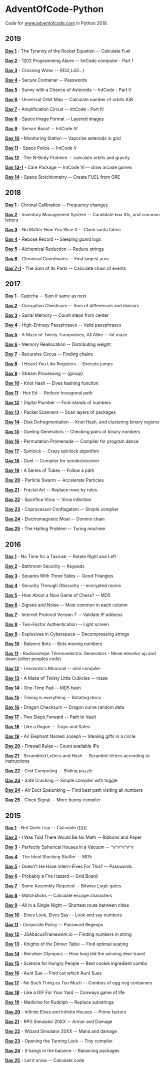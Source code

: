 # AdventOfCode-Python

Code for www.adventofcode.com in Python 2019.

## 2019

**[Day 1](2019/day1.py)** - The Tyranny of the Rocket Equation -- Calculate Fuel

**[Day 2](2019/day2.py)** - 1202 Programming Alarm -- IntCode computer - Part I

**[Day 3](2019/day3.py)** - Crossing Wires -- (R32,L43...)

**[Day 4](2019/day4.py)** - Secure Container -- Passwords

**[Day 5](2019/day5.py)** - Sunny with a Chance of Asteroids -- IntCode - Part II

**[Day 6](2019/day6.py)** - Universal Orbit Map -- Calculate number of orbits A)B

**[Day 7](2019/day7.py)** - Amplification Circuit -- IntCode - Part III

**[Day 8](2019/day8.py)** - Space Image Format -- Layered images

**[Day 9](2019/day9.py)** - Sensor Boost -- IntCode IV

**[Day 10](2019/day10.py)** - Monitoring Station -- Vaporize asteroids in grid

**[Day 11](2019/day11.py)** - Space Police -- IntCode V

**[Day 12](2019/day12.py)** - The N-Body Problem -- calculate orbits and gravity

**[Day 13-1](2019/day13.py)** - Care Package -- IntCode VI -- draw arcade games

**[Day 14](2019/day14.py)** - Space Stoichiometry -- Create FUEL from ORE

## 2018

**[Day 1](2018/day1.py)** - Chronal Calibration -- Frequency changes

**[Day 2](2018/day2.py)** - Inventory Management System -- Candidate box IDs, and common letters

**[Day 3](2018/day3.py)** - No Matter How You Slice It -- Claim santa fabric

**[Day 4](2018/day4.py)** - Repose Record -- Sleeping guard logs

**[Day 5](2018/day5.py)** - Alchemical Reduction -- Reduce strings

**[Day 6](2018/day6.py)** - Chronical Coordinates -- Find largest area

**[Day 7-1](2018/day7.py)** - The Sum of Its Parts -- Calculate chain of events

## 2017

**[Day 1](2017/day1.py)** - Captcha -- Sum if same as next

**[Day 2](2017/day2.py)** - Corruption Checksum -- Sum of differences and divisors

**[Day 3](2017/day3.py)** - Spiral Memory -- Count steps from center

**[Day 4](2017/day4.py)** - High-Entropy Passphrases -- Valid passphrases

**[Day 5](2017/day5.py)** - A Maze of Twisty Trampolines, All Alike -- Int maze

**[Day 6](2017/day6.py)** - Memory Reallocation -- Distributing weight

**[Day 7](2017/day7.py)** - Recursive Circus -- Finding chains

**[Day 8](2017/day8.py)** - I Heard You Like Registers -- Execute jumps

**[Day 9](2017/day9.py)** - Stream Processing -- <garbage> {group}

**[Day 10](2017/day10.py)** - Knot Hash -- Elves hashing function

**[Day 11](2017/day11.py)** - Hex Ed -- Reduce hexagonal path

**[Day 12](2017/day12.py)** - Digital Plumber -- Find islands of numbers

**[Day 13](2017/day13.py)** - Packet Scanners -- Scan layers of packages

**[Day 14](2017/day14.py)** - Disk Defragmentation -- Knot Hash, and clustering binary regions

**[Day 15](2017/day15.py)** - Dueling Generators -- Checking pairs of binary numbers

**[Day 16](2017/day16.py)** - Permutation Promenade -- Compiler for program dance

**[Day 17](2017/day17.py)** - Spinlock -- Crazy spinlock algorithm

**[Day 18](2017/day18.py)** - Duet -- Compiler for sender/receiver

**[Day 19](2017/day19.py)** - A Series of Tubes -- Follow a path

**[Day 20](2017/day20.py)** - Particle Swarm -- Accelerate Particles

**[Day 21](2017/day21.py)** - Fractal Art -- Replace rows by rules

**[Day 22](2017/day22.py)** - Sporifica Virus -- Virus infection

**[Day 23](2017/day23.py)** - Coprocessor Conflagation -- Simple compiler

**[Day 24](2017/day24.py)** - Electromagnetic Moat -- Domino chain

**[Day 25](2017/day25.py)** - The Halting Problem -- Turing machine

## 2016

**[Day 1](2016/day1.py)** - No Time for a Taxicab -- Rotate Right and Left

**[Day 2](2016/day2.py)** - Bathroom Security -- Keypads

**[Day 3](2016/day3.py)** - Squares With Three Sides -- Good Triangles

**[Day 4](2016/day4.py)** - Security Through Obscurity -- encrypted rooms

**[Day 5](2016/day5.py)** - How About a Nice Game of Chess? -- MD5

**[Day 6](2016/day6.py)** - Signals and Noise -- Most common in each column

**[Day 7](2016/day7.py)** - Internet Protocol Version 7 -- Validate IP address

**[Day 8](2016/day8.py)** - Two-Factor Authentication -- Light screen

**[Day 9](2016/day9.py)** - Explosives in Cyberspace -- Decompressing strings

**[Day 10](2016/day10.py)** - Balance Bots -- Bots moving numbers

**[Day 11](2016/day11.py)** - Radioisotope Thermoelectric Generators - Move elevator up and down (other peoples code)

**[Day 12](2016/day12.py)** - Leonardo's Monorail -- mini compiler

**[Day 13](2016/day13.py)** - A Maze of Twisty Little Cubicles -- maze

**[Day 14](2016/day14.py)** - One-Time Pad -- MD5 hash

**[Day 15](2016/day15.py)** - Timing is everything -- Rotating discs

**[Day 16](2016/day16.py)** - Dragon Checksum -- Dragon curve random data

**[Day 17](2016/day17.py)** - Two Steps Forward -- Path to Vault

**[Day 18](2016/day18.py)** - Like a Rogue -- Traps and Safes

**[Day 19](2016/day19.py)** - An Elephant Named Joseph -- Stealing gifts in a circle

**[Day 20](2016/day20.py)** - Firewall Rules -- Count available IPs

**[Day 21](2016/day21.py)** - Scrambled Letters and Hash -- Scramble letters according to instructions

**[Day 22](2016/day22.py)** - Grid Computing -- Sliding puzzle

**[Day 23](2016/day23.py)** - Safe Cracking -- Simple compiler with toggle

**[Day 24](2016/day24.py)** - Air Duct Spelunking -- Find best path visiting all numbers

**[Day 25](2016/day25.py)** - Clock Signal -- More bunny compiler

## 2015

**[Day 1](2015/day1.py)** - Not Quite Lisp -- Calculate ())))(

**[Day 2](2015/day2.py)** - I Was Told There Would Be No Math -- Ribbons and Paper

**[Day 3](2015/day3.py)** - Perfectly Spherical Houses in a Vacuum -- ^v^v^v^v^v

**[Day 4](2015/day4.py)** - The Ideal Stocking Stuffer -- MD5

**[Day 5](2015/day5.py)** - Doesn't He Have Intern-Elves For This? -- Passwords

**[Day 6](2015/day6.py)** - Probably a Fire Hazard -- Grid Board

**[Day 7](2015/day7.py)** - Some Assembly Required -- Bitwise Logic gates

**[Day 8](2015/day8.py)** - Matchsticks -- Calculate escape characters

**[Day 9](2015/day9.py)** - All in a Single Night -- Shortest route between cities

**[Day 10](2015/day10.py)** - Elves Look, Elves Say -- Look and say numbers

**[Day 11](2015/day11.py)** - Corporate Policy -- Password Regexps

**[Day 12](2015/day12.py)** - JSAbacusFramework.io -- Finding numbers in string

**[Day 13](2015/day13.py)** - Knights of the Dinner Table -- Find optimal seating

**[Day 14](2015/day14.py)** - Reindeer Olympics -- How long did the winning deer travel

**[Day 15](2015/day15.py)** - Science for Hungry People -- Best cookie ingredient combo

**[Day 16](2015/day16.py)** - Aunt Sue -- Find out which Aunt Sues

**[Day 17](2015/day17.py)** - No Such Thing as Too Much -- Combos of egg nog containers

**[Day 18](2015/day18.py)** - Like a GIF For Your Yard -- Conways game of life

**[Day 19](2015/day19.py)** - Medicine for Rudolph -- Replace substrings

**[Day 20](2015/day20.py)** - Infinite Elves and Infinite Houses -- Prime factors

**[Day 21](2015/day21.py)** - RPG Simulator 20XX -- Armor and Damage

**[Day 22](2015/day22.py)** - Wizard Simulator 20XX -- Mana and damage

**[Day 23](2015/day23.py)** - Opening the Turning Lock -- Tiny compiler

**[Day 24](2015/day24.py)** - It hangs in the balance -- Balancing packages

**[Day 25](2015/day25.py)** - Let it snow -- Calculate code
